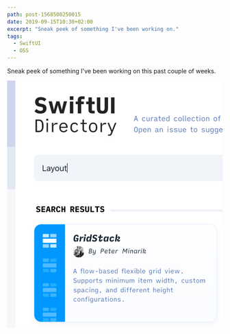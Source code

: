 ```yaml
---
path: post-1568500250015
date: 2019-09-15T10:30+02:00
excerpt: "Sneak peek of something I've been working on."
tags:
  - SwiftUI
  - OSS
---
```


Sneak peek of something I've been working on this past couple of weeks.

[![SwiftUI Directory](assets/image-1568500250015.png)](assets/image-1568500250015.png)
